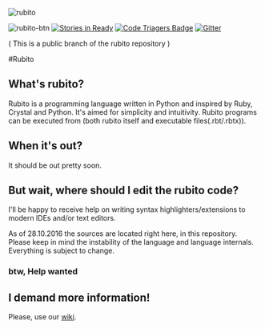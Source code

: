 ![rubito](http://i.imgur.com/nYEaCQ2.png)

![rubito-btn](http://i.imgur.com/datZpRJ.png) [![Stories in Ready](https://badge.waffle.io/aolko/rubito.png?label=ready&title=Ready)](https://waffle.io/aolko/rubito) [![Code Triagers Badge](https://www.codetriage.com/aolko/rubito-public/badges/users.svg)](https://www.codetriage.com/aolko/rubito-public) [![Gitter](https://img.shields.io/gitter/room/nwjs/nw.js.svg)](https://gitter.im/rubito-lang/Lobby?utm_source=share-link&utm_medium=link&utm_campaign=share-link)

( This is a public branch of the rubito repository )

#Rubito

## What's rubito?

Rubito is a programming language written in Python and inspired by Ruby, Crystal and Python. It's aimed for simplicity and intuitivity. Rubito programs can be executed from (both rubito itself and executable files(.rbt/.rbtx)).

## When it's out?

It should be out pretty soon.

## But wait, where should I edit the rubito code?

I'll be happy to receive help on writing syntax highlighters/extensions to modern IDEs and/or text editors.

As of 28.10.2016 the sources are located right here, in this repository. Please keep in mind the instability of the language and language internals. Everything is subject to change.

### btw, Help wanted

## I demand more information!

Please, use our [wiki](https://github.com/aolko/rubito/wiki).
